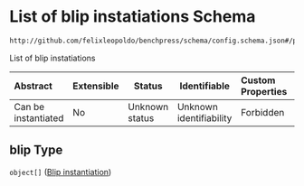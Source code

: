 # List of blip instatiations Schema

```txt
http://github.com/felixleopoldo/benchpress/schema/config.schema.json#/properties/resources/properties/structure_learning_algorithms/properties/blip
```

List of blip instatiations


| Abstract            | Extensible | Status         | Identifiable            | Custom Properties | Additional Properties | Access Restrictions | Defined In                                                                  |
| :------------------ | ---------- | -------------- | ----------------------- | :---------------- | --------------------- | ------------------- | --------------------------------------------------------------------------- |
| Can be instantiated | No         | Unknown status | Unknown identifiability | Forbidden         | Allowed               | none                | [config.schema.json\*](../../out/config.schema.json "open original schema") |

## blip Type

`object[]` ([Blip instantiation](config-definitions-blip-instantiation.md))
